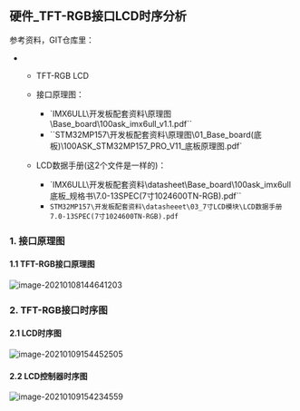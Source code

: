 ## 硬件\_TFT-RGB接口LCD时序分析

参考资料，GIT仓库里：

* * TFT-RGB LCD

  * 接口原理图：
    * `IMX6ULL\开发板配套资料\原理图\Base_board\100ask_imx6ull_v1.1.pdf``
    * ``STM32MP157\开发板配套资料\原理图\01_Base_board(底板)\100ASK_STM32MP157_PRO_V11_底板原理图.pdf`

  * LCD数据手册(这2个文件是一样的)：
    * `IMX6ULL\开发板配套资料\datasheet\Base_board\100ask_imx6ull底板_规格书\7.0-13SPEC(7寸1024600TN-RGB).pdf``
    * `STM32MP157\开发板配套资料\datasheeet\03_7寸LCD模块\LCD数据手册7.0-13SPEC(7寸1024600TN-RGB).pdf`


### 1. 接口原理图

#### 1.1 TFT-RGB接口原理图

![image-20210108144641203](https://photos.100ask.net/linuxdevicedriver-traning/03_LCD/pic/010_tft_rgb_sch.png)



### 2. TFT-RGB接口时序图

#### 2.1 LCD时序图

![image-20210109154452505](https://photos.100ask.net/linuxdevicedriver-traning/03_LCD/pic/011_tft-rgb_timing.png)

#### 2.2 LCD控制器时序图

![image-20210109154234559](https://photos.100ask.net/linuxdevicedriver-traning/03_LCD/pic/012_lcd_controller_timing.png)

